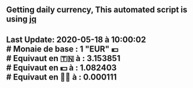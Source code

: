 ## Getting daily currency, This automated script is using [jq](https://stedolan.github.io/jq/)
## Last Update:  2020-05-18 à 10:00:02 </br># Monaie de base : 1 "EUR" 💶 </br> # Equivaut en 🇹🇳 à :  3.153851 </br> # Equivaut en 💵 à : 1.082403</br> # Equivaut en 🐱‍💻 à :  0.000111
